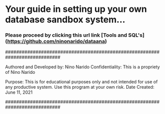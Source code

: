 # Your guide in setting up your own database sandbox system...

### Please proceed by clicking this url link [Tools and SQL's] (https://github.com/ninonarido/dataana)

############################################################################

Authored and Developed by: Nino Narido
Confidentiality: This is a propriety of Nino Narido

Purpose: This is for educational purposes only and not intended for
use of any productive system. Use this program at your own risk.
Date Created: June 11, 2021
  
############################################################################

